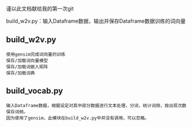 谨以此文档献给我的第一次git

build_w2v.py：输入Dataframe数据，输出并保存Dataframe数据训练的词向量
## build_w2v.py
    使用gensim完成词向量的训练
    保存/加载词向量模型
    保存/加载词嵌入矩阵
    保存/加载词典
## build_vocab.py
    输入Dataframe数据，根据设定对其中部分数据进行文本处理，分词，统计词频，按出现次数保存词频。
    因为使用了gensim，此模块在build_w2v.py中并没有调用，可以忽略。
